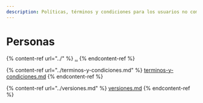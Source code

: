 ```yaml
---
description: Políticas, términos y condiciones para los usuarios no comerciales
---
```


# Personas



{% content-ref url="../" %}
[..](../)
{% endcontent-ref %}

{% content-ref url="../terminos-y-condiciones.md" %}
[terminos-y-condiciones.md](../terminos-y-condiciones.md)
{% endcontent-ref %}

{% content-ref url="../versiones.md" %}
[versiones.md](../versiones.md)
{% endcontent-ref %}

